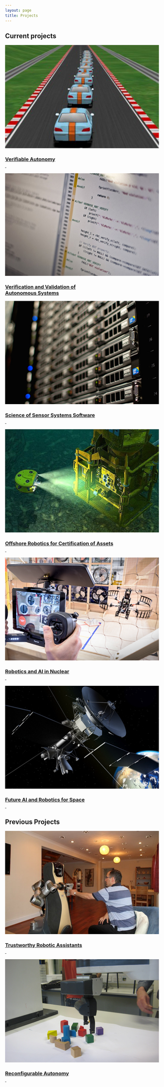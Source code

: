 ```yaml
---
layout: page
title: Projects
---
```


## Current projects

<article class="row">

  <section class="columns large-6">
  <a href="http://wordpress.csc.liv.ac.uk/va/"><img src="images/project-images/VA_sq2.jpg" alt="" /></a>
  <a href="http://wordpress.csc.liv.ac.uk/va/"><h3>Verifiable Autonomy<br />&nbsp;</h3></a>
  </section>

  <section class="columns large-6">
  <a href="http://cgi.csc.liv.ac.uk/~michael/VaVAS/"><img src="images/project-images/VV_sq.jpg" alt="" /></a>
  <a href="http://cgi.csc.liv.ac.uk/~michael/VaVAS/"><h3>Verification and Validation of <br />Autonomous Systems</h3></a>
  </section>
</article>

<article class="row">
  <section class="columns large-6">
  <a href="http://www.dcs.gla.ac.uk/research/S4/"><img src="images/project-images/SSSS_sq.jpg" alt="" /></a>
  <a href="http://www.dcs.gla.ac.uk/research/S4/"><h3>Science of Sensor Systems Software<br />&nbsp;</h3></a>
  </section>

  <section class="columns large-6">
    <a href="https://orcahub.org/"><img src="images/project-images/ORCA_sq.jpg" alt="" /></a>
    <a href="https://orcahub.org/"><h3>Offshore Robotics for Certification of Assets<br />&nbsp;</h3></a>
  </section>
</article>

<article class="row">

  <section class="columns large-6">
    <a href="http://rainhub.org.uk/"><img src="images/project-images/RAIN_sq.png" alt="" /></a>
    <a href="http://rainhub.org.uk/"><h3>Robotics and AI in Nuclear<br />&nbsp;</h3></a>
  </section>

  <section class="columns large-6">
    <a href="http://cgi.csc.liv.ac.uk/~michael/FAIR-SPACE-Hub/"><img src="images/project-images/FAIR-SPACE_sq.jpg" alt="" /></a>
    <a href="http://cgi.csc.liv.ac.uk/~michael/FAIR-SPACE-Hub/"><h3>Future AI and Robotics for Space<br />&nbsp;</h3></a>
  </section>

</article>




## Previous Projects

<article class="row">

<section class="columns  large-6">
<a href="http://www.robosafe.org/"><img src="images/project-images/robosafe.jpg" alt="" /></a>
<a href="http://www.robosafe.org/"><h3>Trustworthy Robotic Assistants<br />&nbsp;</h3></a>
</section>

<section class="columns large-6">
<a href="http://cgi.csc.liv.ac.uk/RAIS/index.php/Main_Page"><img src="images/project-images/rais_sq.jpg" alt="" /></a>
<a href="http://cgi.csc.liv.ac.uk/RAIS/index.php/Main_Page"><h3>Reconfigurable Autonomy<br />&nbsp;</h3></a>
</section>

</article>
